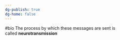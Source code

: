 ```yaml
---
dg-publish: true
dg-home: false
---
```

#bio 
The process by which these messages are sent is called **neurotransmission** 